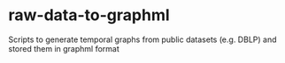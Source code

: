 # raw-data-to-graphml
Scripts to generate temporal graphs from public datasets (e.g. DBLP) and stored them in graphml format
